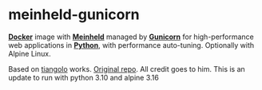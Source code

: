 # meinheld-gunicorn

[**Docker**](https://www.docker.com/) image with [**Meinheld**](http://meinheld.org/) managed by [**Gunicorn**](https://gunicorn.org/) for high-performance web applications in **[Python](https://www.python.org/)**, with performance auto-tuning. Optionally with Alpine Linux.

Based on [tiangolo](https://github.com/tiangolo) works. [Original repo](https://github.com/tiangolo/meinheld-gunicorn-docker). All credit goes to him.
This is an update to run with python 3.10 and alpine 3.16
